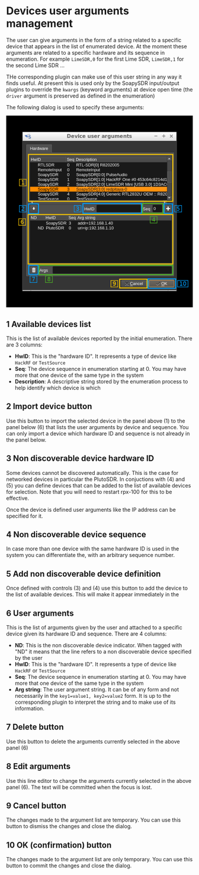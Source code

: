 <h1>Devices user arguments management</h1>

The user can give arguments in the form of a string related to a specific device that appears in the list of enumerated device. At the moment these arguments are related to a specific hardware and its sequence in enumeration. For example `LimeSDR,0` for the first Lime SDR, `LimeSDR,1` for the second Lime SDR ...

THe corresponding plugin can make use of this user string in any way it finds useful. At present this is used only by the SoapySDR input/output plugins to override the `kwargs` (keyword arguments) at device open time (the `driver` argument is preserved as defined in the enumeration)

The following dialog is used to specify these arguments:

![Device user arguments dialog](../doc/img/MainWindow_user_args.png)

<h2>1 Available devices list</h2>

This is the list of available devices reported by the initial enumeration. There are 3 columns:

  - **HwID**: This is the "hardware ID". It represents a type of device like `HackRF` or `TestSource`
  - **Seq**: The device sequence in enumeration starting at 0. You may have more that one device of the same type in the system
  - **Description**: A descriptive string stored by the enumeration process to help identify which device is which

<h2>2 Import device button</h2>

Use this button to import the selected device in the panel above (1) to the panel below (6) that lists the user arguments by device and sequence. You can only import a device which hardware ID and sequence is not already in the panel below.

<h2>3 Non discoverable device hardware ID</h2>

Some devices cannot be discovered automatically. This is the case for networked devices in particular the PlutoSDR. In conjuctions with (4) and (5) you can define devices that can be added to the list of available devices for selection. Note that you will need to restart rpx-100 for this to be effective.

Once the device is defined user arguments like the IP address can be specified for it.

<h2>4 Non discoverable device sequence</h2>

In case more than one device with the same hardware ID is used in the system you can differentiate the, with an arbitrary sequence number.

<h2>5 Add non discoverable device definition</h2>

Once defined with controls (3) and (4) use this button to add the device to the list of available devices. This will make it appear immediately in the

<h2>6 User arguments</h2>

This is the list of arguments given by the user and attached to a specific device given its hardware ID and sequence. There are 4 columns:

  - **ND**: This is the non discoverable device indicator. When tagged with "ND" it means that the line refers to a non discoverable device specified by the user
  - **HwID**: This is the "hardware ID". It represents a type of device like `HackRF` or `TestSource`
  - **Seq**: The device sequence in enumeration starting at 0. You may have more that one device of the same type in the system
  - **Arg string**: The user argument string. It can be of any form and not necessarily in the `key1=value1, key2=value2` form. It is up to the corresponding plugin to interpret the string and to make use of its information.

<h2>7 Delete button</h2>

Use this button to delete the arguments currently selected in the above panel (6)

<h2>8 Edit arguments</h2>

Use this line editor to change the arguments currently selected in the above panel (6). The text will be committed when the focus is lost.

<h2>9 Cancel button</h2>

The changes made to the argument list are temporary. You can use this button to dismiss the changes and close the dialog.

<h2>10 OK (confirmation) button</h2>

The changes made to the argument list are only temporary. You can use this button to commit the changes and close the dialog.
